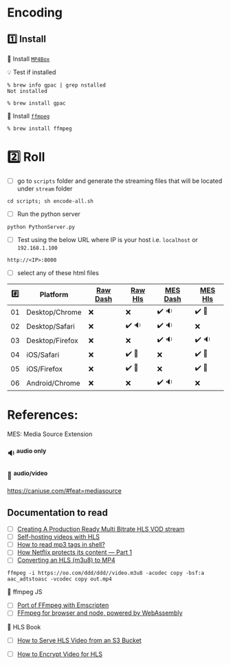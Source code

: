 # Encoding 

## :one: Install

:pushpin: Install [`MP4Box`](https://formulae.brew.sh/formula/gpac)

:bulb: Test if installed

```
% brew info gpac | grep nstalled 
Not installed
```

```
% brew install gpac
```

:pushpin: Install [`ffmpeg`](https://formulae.brew.sh/formula/ffmpeg)

```
% brew install ffmpeg
```



# :two: Roll

- [ ] go to `scripts` folder and generate the streaming files that will be located under `stream` folder

```
cd scripts; sh encode-all.sh
```


- [ ] Run the python server

```
python PythonServer.py
```


- [ ] Test using the below URL where IP is your host i.e. `localhost` or `192.168.1.100`

```
http://<IP>:8000
```

- [ ]  select any of these html files

|:hash:| Platform        | [Raw Dash](scripts/raw-dash.html) | [Raw Hls](scripts/raw-hls.html) | [MES Dash](scripts/mes-dash.html)| [MES Hls](scripts/mes-hls.html) |
|------|-----------------|-----------------------------------|---------------------------------|----------------------------------------|---------------------------------|
| 01   | Desktop/Chrome  | :x:                               | :x:                             | :heavy_check_mark: :sound: | :heavy_check_mark:  :movie_camera: |
| 02   | Desktop/Safari  | :x:                               | :heavy_check_mark: :sound:        | :heavy_check_mark: :sound: | :x: |
| 03   | Desktop/Firefox | :x:                               | :x:                             | :heavy_check_mark: :sound: | :heavy_check_mark:  :sound: |
| 04   | iOS/Safari      | :x:                               | :heavy_check_mark: :movie_camera: | :x: | :heavy_check_mark:  :movie_camera: |
| 05   | iOS/Firefox     | :x:                               | :heavy_check_mark: :movie_camera: | :x: | :heavy_check_mark:  :movie_camera: |
| 06   | Android/Chrome  | :x:                               | :x: | :heavy_check_mark: :sound: | :x:   |

# References:

MES: Media Source Extension

### :sound: <sup>audio only</sup>
### :movie_camera: <sup>audio/video</sup> 

https://caniuse.com/#feat=mediasource


## Documentation to read

- [ ] [Creating A Production Ready Multi Bitrate HLS VOD stream](https://docs.peer5.com/guides/production-ready-hls-vod)
- [ ] [Self-hosting videos with HLS](https://www.exoscale.com/syslog/self-hosted-videos)
- [ ] [How to read mp3 tags in shell?](https://askubuntu.com/questions/226773/how-to-read-mp3-tags-in-shell)
- [ ] [How Netflix protects its content — Part 1](https://medium.com/pallycon/how-netflix-protects-contents-part-1-a40508ed0001)
- [ ] [Converting an HLS (m3u8) to MP4](https://stackoverflow.com/questions/33108105/converting-an-hls-m3u8-to-mp4)

```
ffmpeg -i https://oo.com/ddd/ddd//video.m3u8 -acodec copy -bsf:a aac_adtstoasc -vcodec copy out.mp4
```


:round_pushpin: ffmpeg JS

- [ ] [Port of FFmpeg with Emscripten ](https://github.com/Kagami/ffmpeg.js)
- [ ] [FFmpeg for browser and node, powered by WebAssembly ](https://github.com/ffmpegwasm/ffmpeg.wasm)

:round_pushpin: HLS Book
- [ ] [How to Serve HLS Video from an S3 Bucket](https://hlsbook.net/how-to-serve-hls-video-from-an-s3-bucket)
- [ ] [How to Encrypt Video for HLS](https://hlsbook.net/how-to-encrypt-hls-video-with-ffmpeg)


